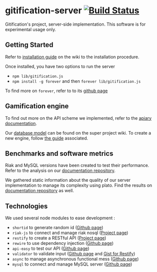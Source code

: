 # gitification-server [![Build Status](https://secure.travis-ci.org/Gitification/gitification-server.png?branch=master)](http://travis-ci.org/Gitification/gitification-server)

Gitification's project, server-side implementation. This software is for experimental usage only.

## Getting Started
Refer to [installation guide](https://github.com/Gitification/gitification/wiki/Installation) on the wiki to the installation procedure.

Once installed, you have two options to run the server
- `npm lib/gitification.js`
- `npm install -g forever` and then `forever lib/gitification.js`

To find more on `forever`, refer to to its [github page](https://github.com/nodejitsu/forever)

## Gamification engine
To find out more on the API scheme we implemented, refer to the [apiary documentation](http://docs.gitification.apiary.io/).

Our [database model](https://github.com/Gitification/gitification/wiki/Gitification-Model) can be found on the super project wiki. To create a new engine, follow [the guide](https://github.com/Gitification/gitification/wiki/How-to%3A-Gamification-setup) associated.

## Benchmarks and software metrics
Riak and MySQL versions have been created to test their performance. Refer to the analysis on our [documentation repository](https://github.com/Gitification/gitification-docs).

We gathered static information about the quality of our server implementation to manage its complexity using plato. Find the results on [documentation repository](https://github.com/Gitification/gitification-docs) as well.

## Technologies
We used several node modules to ease development :
* `shortid` to generate random id ([Github page](https://github.com/dylang/shortid))
* `riak-js` to connect and manage riak nosql ([Project page](http://riakjs.com/))
* `restify` to create a RESTful API ([Project page](http://mcavage.github.io/node-restify/))
* `rewire` to use dependency injection ([Github page](https://github.com/jhnns/rewire))
* `api-easy` to test our API ([Github page](https://github.com/flatiron/api-easy))
* `validator` to validate input ([Github page](https://github.com/chriso/node-validator) and [Gist for Restify](https://gist.github.com/chriso/752126))
* `async` to manage asynchronous functional mess ([Github page](https://github.com/caolan/async))
* `mysql` to connect and manage MySQL server ([Github page](https://github.com/felixge/node-mysql))
